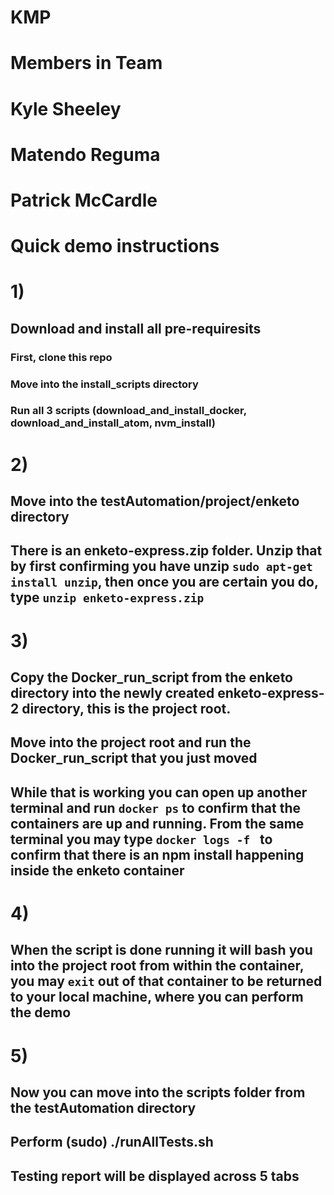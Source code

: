 # KMP
# Members in Team
# Kyle Sheeley 
# Matendo Reguma
# Patrick McCardle
# Quick demo instructions
# 1) 
## Download and install all pre-requiresits

### First, clone this repo
### Move into the install_scripts directory
### Run all 3 scripts (download_and_install_docker, download_and_install_atom, nvm_install)

# 2)
## Move into the testAutomation/project/enketo directory
## There is an enketo-express.zip folder. Unzip that by first confirming you have unzip ```sudo apt-get install unzip```, then once you are certain you do, type ```unzip enketo-express.zip```
## 

# 3)
## Copy the Docker_run_script from the enketo directory into the newly created enketo-express-2 directory, this is the project root.
## Move into the project root and run the Docker_run_script that you just moved
## While that is working you can open up another terminal and run ```docker ps``` to confirm that the containers are up and running. From the same terminal you may type ```docker logs -f ``` to confirm that there is an npm install happening inside the enketo container

# 4)
## When the script is done running it will bash you into the project root from within the container, you may ```exit``` out of that container to be returned to your local machine, where you can perform the demo

# 5) 
## Now you can move into the scripts folder from the testAutomation directory
## Perform (sudo) ./runAllTests.sh

## Testing report will be displayed across 5 tabs
